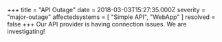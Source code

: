 +++
title = "API Outage"
date = 2018-03-03T15:27:35.000Z
severity = "major-outage"
affectedsystems = [
  "Simple API",
  "WebApp"
]
resolved = false
+++
Our API provider is having connection issues. We are investigating!